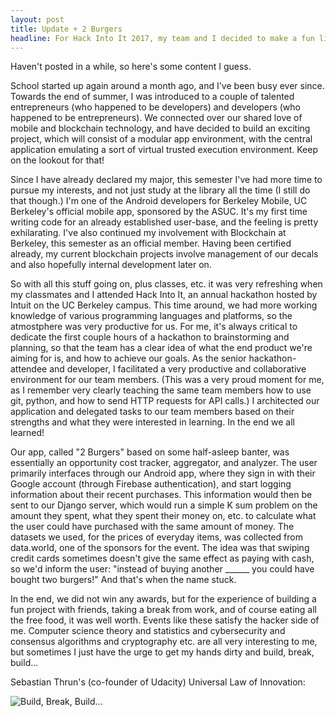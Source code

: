 ```yaml
---
layout: post
title: Update + 2 Burgers
headline: For Hack Into It 2017, my team and I decided to make a fun little project...
---
```


Haven't posted in a while, so here's some content I guess. 

School started up again around a month ago, and I've been busy ever since. Towards the end of summer, I was introduced to a couple of talented entrepreneurs (who happened to be developers) and developers (who happened to be entrepreneurs). We connected over our shared love of mobile and blockchain technology, and have decided to build an exciting project, which will consist of a modular app environment, with the central application emulating a sort of virtual trusted execution environment. Keep on the lookout for that! 

Since I have already declared my major, this semester I've had more time to pursue my interests, and not just study at the library all the time (I still do that though.) I'm one of the Android developers for Berkeley Mobile, UC Berkeley's official mobile app, sponsored by the ASUC. It's my first time writing code for an already established user-base, and the feeling is pretty exhilarating. I've also continued my involvement with Blockchain at Berkeley, this semester as an official member. Having been certified already, my current blockchain projects involve management of our decals and also hopefully internal development later on.

So with all this stuff going on, plus classes, etc. it was very refreshing when my classmates and I attended Hack Into It, an annual hackathon hosted by Intuit on the UC Berkeley campus. This time around, we had more working knowledge of various programming languages and platforms, so the atmostphere was very productive for us. For me, it's always critical to dedicate the first couple hours of a hackathon to brainstorming and planning, so that the team has a clear idea of what the end product we're aiming for is, and how to achieve our goals. As the senior hackathon-attendee and developer, I facilitated a very productive and collaborative environment for our team members. (This was a very proud moment for me, as I remember very clearly teaching the same team members how to use git, python, and how to send HTTP requests for API calls.) I architected our application and delegated tasks to our team members based on their strengths and what they were interested in learning. In the end we all learned!

Our app, called "2 Burgers" based on some half-asleep banter, was essentially an opportunity cost tracker, aggregator, and analyzer. The user primarily interfaces through our Android app, where they sign in with their Google account (through Firebase authentication), and start logging information about their recent purchases. This information would then be sent to our Django server, which would run a simple K sum problem on the amount they spent, what they spent their money on, etc. to calculate what the user could have purchased with the same amount of money. The datasets we used, for the prices of everyday items, was collected from data.world, one of the sponsors for the event. The idea was that swiping credit cards sometimes doesn't give the same effect as paying with cash, so we'd inform the user: "instead of buying another ______ you could have bought two burgers!" And that's when the name stuck.

In the end, we did not win any awards, but for the experience of building a fun project with friends, taking a break from work, and of course eating all the free food, it was well worth. Events like these satisfy the hacker side of me. Computer science theory and statistics and cybersecurity and consensus algorithms and cryptography etc. are all very interesting to me, but sometimes I just have the urge to get my hands dirty and build, break, build...

Sebastian Thrun's (co-founder of Udacity) Universal Law of Innovation:

![Build, Break, Build...](http://chrispiascik.com/wp-content/uploads/2013/06/1393-20130621-BuildItBreakItImproveIt.jpg)
